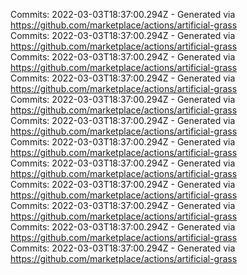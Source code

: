 Commits: 2022-03-03T18:37:00.294Z - Generated via https://github.com/marketplace/actions/artificial-grass
<br>
Commits: 2022-03-03T18:37:00.294Z - Generated via https://github.com/marketplace/actions/artificial-grass
<br>
Commits: 2022-03-03T18:37:00.294Z - Generated via https://github.com/marketplace/actions/artificial-grass
<br>
Commits: 2022-03-03T18:37:00.294Z - Generated via https://github.com/marketplace/actions/artificial-grass
<br>
Commits: 2022-03-03T18:37:00.294Z - Generated via https://github.com/marketplace/actions/artificial-grass
<br>
Commits: 2022-03-03T18:37:00.294Z - Generated via https://github.com/marketplace/actions/artificial-grass
<br>
Commits: 2022-03-03T18:37:00.294Z - Generated via https://github.com/marketplace/actions/artificial-grass
<br>
Commits: 2022-03-03T18:37:00.294Z - Generated via https://github.com/marketplace/actions/artificial-grass
<br>
Commits: 2022-03-03T18:37:00.294Z - Generated via https://github.com/marketplace/actions/artificial-grass
<br>
Commits: 2022-03-03T18:37:00.294Z - Generated via https://github.com/marketplace/actions/artificial-grass
<br>
Commits: 2022-03-03T18:37:00.294Z - Generated via https://github.com/marketplace/actions/artificial-grass
<br>
Commits: 2022-03-03T18:37:00.294Z - Generated via https://github.com/marketplace/actions/artificial-grass
<br>
